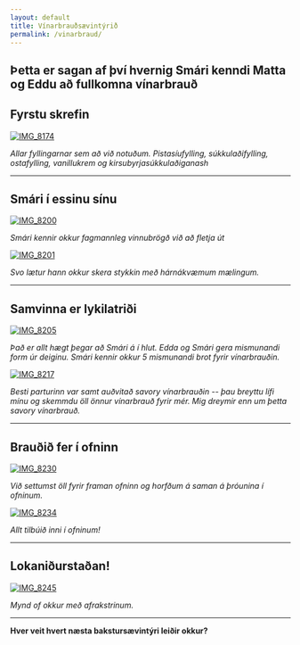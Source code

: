 ```yaml
---
layout: default
title: Vínarbrauðsævintýrið
permalink: /vinarbraud/
---
```


Þetta er sagan af því hvernig Smári kenndi Matta og Eddu að fullkomna vínarbrauð
---

## **Fyrstu skrefin**
[![IMG_8174](thumbnails/IMG_8174.jpg)](IMG_8174.jpg)

*Allar fyllingarnar sem að við notuðum. Pistasíufylling, súkkulaðifylling, ostafylling, vanillukrem og kirsubyrjasúkkulaðiganash*

---

## **Smári í essinu sínu**
[![IMG_8200](thumbnails/IMG_8200.jpg)](IMG_8200.jpg)

*Smári kennir okkur fagmannleg vinnubrögð við að fletja út*

[![IMG_8201](thumbnails/IMG_8201.jpg)](IMG_8201.jpg)

*Svo lætur hann okkur skera stykkin með hárnákvæmum mælingum.*

---

## **Samvinna er lykilatriði**
[![IMG_8205](thumbnails/IMG_8205.jpg)](IMG_8205.jpg)

*Það er allt hægt þegar að Smári á í hlut. Edda og Smári gera mismunandi form úr deiginu. Smári kennir okkur 5 mismunandi brot fyrir vínarbrauðin.*

[![IMG_8217](thumbnails/IMG_8217.jpg)](IMG_8217.jpg)

*Besti parturinn var samt auðvitað savory vínarbrauðin -- þau breyttu lífi mínu og skemmdu öll önnur vínarbrauð fyrir mér. Mig dreymir enn um þetta savory vínarbrauð.*

---

## **Brauðið fer í ofninn**
[![IMG_8230](thumbnails/IMG_8230.jpg)](IMG_8230.jpg)

*Við settumst öll fyrir framan ofninn og horfðum á saman á þróunina í ofninum.*

[![IMG_8234](thumbnails/IMG_8234.jpg)](IMG_8234.jpg)

*Allt tilbúið inni í ofninum!*

---

## **Lokaniðurstaðan!**
[![IMG_8245](thumbnails/IMG_8245.jpg)](IMG_8245.jpg)

*Mynd of okkur með afrakstrinum.*

---

**Hver veit hvert næsta bakstursævintýri leiðir okkur?**